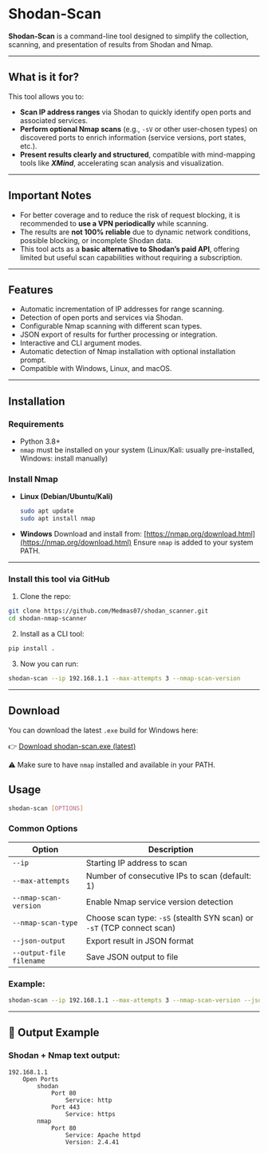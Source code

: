 # Shodan-Scan

**Shodan-Scan** is a command-line tool designed to simplify the collection, scanning, and presentation of results from Shodan and Nmap.

---

## What is it for?

This tool allows you to:

- **Scan IP address ranges** via Shodan to quickly identify open ports and associated services.
- **Perform optional Nmap scans** (e.g., `-sV` or other user-chosen types) on discovered ports to enrich information (service versions, port states, etc.).
- **Present results clearly and structured**, compatible with mind-mapping tools like ***XMind***, accelerating scan analysis and visualization.

---

## Important Notes

- For better coverage and to reduce the risk of request blocking, it is recommended to **use a VPN periodically** while scanning.
- The results are **not 100% reliable** due to dynamic network conditions, possible blocking, or incomplete Shodan data.
- This tool acts as a **basic alternative to Shodan’s paid API**, offering limited but useful scan capabilities without requiring a subscription.

---

## Features

- Automatic incrementation of IP addresses for range scanning.
- Detection of open ports and services via Shodan.
- Configurable Nmap scanning with different scan types.
- JSON export of results for further processing or integration.
- Interactive and CLI argument modes.
- Automatic detection of Nmap installation with optional installation prompt.
- Compatible with Windows, Linux, and macOS.

---

##  Installation

###  Requirements

- Python 3.8+
- `nmap` must be installed on your system (Linux/Kali: usually pre-installed, Windows: install manually)

###  Install Nmap

- **Linux (Debian/Ubuntu/Kali)**  
  ```bash
  sudo apt update
  sudo apt install nmap


* **Windows**
  Download and install from: [https://nmap.org/download.html](https://nmap.org/download.html)
  Ensure `nmap` is added to your system PATH.

---

###  Install this tool via GitHub

1. Clone the repo:

```bash
git clone https://github.com/Medmas07/shodan_scanner.git
cd shodan-nmap-scanner
```

2. Install as a CLI tool:

```bash
pip install .
```

3. Now you can run:

```bash
shodan-scan --ip 192.168.1.1 --max-attempts 3 --nmap-scan-version
```

---
##  Download

You can download the latest `.exe` build for Windows here:

👉 [Download shodan-scan.exe (latest)](https://github.com/Medmas07/shodan_scanner/releases/download/v1.0.0/shodan-scan.exe)

⚠️ Make sure to have `nmap` installed and available in your PATH.

##  Usage

```bash
shodan-scan [OPTIONS]
```

### Common Options
| Option                   | Description                                                            |
| ------------------------ | ---------------------------------------------------------------------- |
| `--ip`                   | Starting IP address to scan                                            |
| `--max-attempts`         | Number of consecutive IPs to scan (default: 1)                         |
| `--nmap-scan-version`    | Enable Nmap service version detection                                  |
| `--nmap-scan-type`       | Choose scan type: `-sS` (stealth SYN scan) or `-sT` (TCP connect scan) |
| `--json-output`          | Export result in JSON format                                           |
| `--output-file filename` | Save JSON output to file                                               |


### Example:

```bash
shodan-scan --ip 192.168.1.1 --max-attempts 3 --nmap-scan-version --json-output --output-file result.json
```

---

## 📂 Output Example

### Shodan + Nmap text output:

```
192.168.1.1
    Open Ports
        shodan
            Port 80
                Service: http
            Port 443
                Service: https
        nmap
            Port 80
                Service: Apache httpd
                Version: 2.4.41
```
